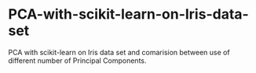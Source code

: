 # PCA-with-scikit-learn-on-Iris-data-set

PCA with scikit-learn on Iris data set and comarision between use of different number of Principal Components.
